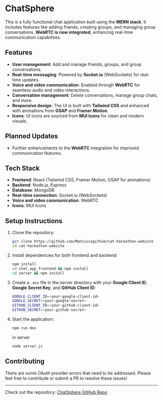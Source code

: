 # ChatSphere

This is a fully functional chat application built using the **MERN stack**. It includes features like adding friends, creating groups, and managing group conversations. **WebRTC is now integrated**, enhancing real-time communication capabilities.

## Features
- **User management**: Add and manage friends, groups, and group conversations.
- **Real-time messaging**: Powered by **Socket.io** (WebSockets) for real-time updates.
- **Voice and video communication**: Enabled through **WebRTC** for seamless audio and video interactions.
- **Conversation management**: Delete conversations, manage group chats, and more.
- **Responsive design**: The UI is built with **Tailwind CSS** and enhanced with animations from **GSAP** and **Framer Motion**.
- **Icons**: UI icons are sourced from **MUI Icons** for clean and modern visuals.

## Planned Updates
- Further enhancements to the **WebRTC** integration for improved communication features.

## Tech Stack
- **Frontend**: React (Tailwind CSS, Framer Motion, GSAP for animations)
- **Backend**: Node.js, Express
- **Database**: MongoDB
- **Real-time connection**: Socket.io (WebSockets)
- **Voice and video communication**: WebRTC
- **Icons**: MUI Icons

## Setup Instructions
1. Clone the repository:
   ```bash
   git clone https://github.com/Mantissagithub/cat-hackathon-website
   cd cat-hackathon-website
   ```

2. Install dependencies for both frontend and backend:
   ```bash
   npm install
   cd chat_app_frontend && npm install
   cd server && npm install
   ```

3. Create a `.env` file in the server directory with your **Google Client ID**, **Google Secret Key**, and **GitHub Client ID**:
   ```bash
   GOOGLE_CLIENT_ID=<your-google-client-id>
   GOOGLE_SECRET=<your-google-secret>
   GITHUB_CLIENT_ID=<your-github-client-id>
   GITHUB_SECRET=<your-github-secret>
   ```

4. Start the application:
   ```bash
   npm run dev
   ```
   in server
   ```bash
   node server.js
   ```

## Contributing
There are some OAuth provider errors that need to be addressed. Please feel free to contribute or submit a PR to resolve these issues!

---

Check out the repository: [ChatSphere GitHub Repo](https://github.com/Mantissagithub/cat-hackathon-website)
